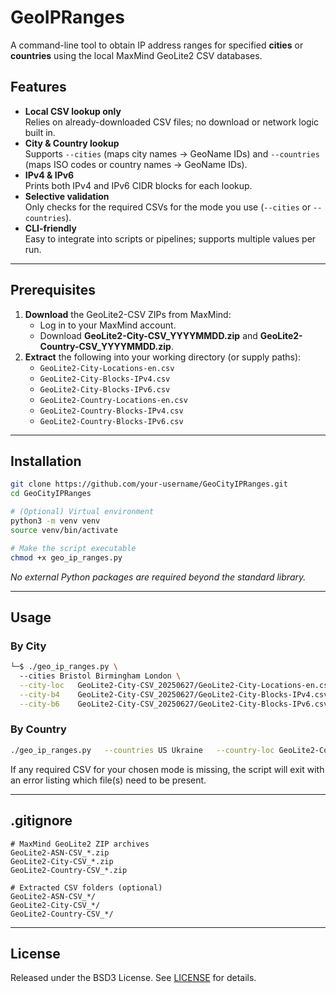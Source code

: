 # GeoIPRanges

A command-line tool to obtain IP address ranges for specified **cities** or **countries** using the local MaxMind GeoLite2 CSV databases.

## Features

- **Local CSV lookup only**  
  Relies on already-downloaded CSV files; no download or network logic built in.  
- **City & Country lookup**  
  Supports `--cities` (maps city names → GeoName IDs) and `--countries` (maps ISO codes or country names → GeoName IDs).  
- **IPv4 & IPv6**  
  Prints both IPv4 and IPv6 CIDR blocks for each lookup.  
- **Selective validation**  
  Only checks for the required CSVs for the mode you use (`--cities` or `--countries`).  
- **CLI-friendly**  
  Easy to integrate into scripts or pipelines; supports multiple values per run.

---

## Prerequisites

1. **Download** the GeoLite2-CSV ZIPs from MaxMind:  
   - Log in to your MaxMind account.  
   - Download **GeoLite2-City-CSV_YYYYMMDD.zip** and **GeoLite2-Country-CSV_YYYYMMDD.zip**.  
2. **Extract** the following into your working directory (or supply paths):  
   - `GeoLite2-City-Locations-en.csv`  
   - `GeoLite2-City-Blocks-IPv4.csv`  
   - `GeoLite2-City-Blocks-IPv6.csv`  
   - `GeoLite2-Country-Locations-en.csv`  
   - `GeoLite2-Country-Blocks-IPv4.csv`  
   - `GeoLite2-Country-Blocks-IPv6.csv`

---

## Installation

```bash
git clone https://github.com/your-username/GeoCityIPRanges.git
cd GeoCityIPRanges

# (Optional) Virtual environment
python3 -m venv venv
source venv/bin/activate

# Make the script executable
chmod +x geo_ip_ranges.py
```

_No external Python packages are required beyond the standard library._

---

## Usage

### By City

```bash
└─$ ./geo_ip_ranges.py \                     
  --cities Bristol Birmingham London \
  --city-loc   GeoLite2-City-CSV_20250627/GeoLite2-City-Locations-en.csv \
  --city-b4    GeoLite2-City-CSV_20250627/GeoLite2-City-Blocks-IPv4.csv \
  --city-b6    GeoLite2-City-CSV_20250627/GeoLite2-City-Blocks-IPv6.csv 
```

### By Country

```bash
./geo_ip_ranges.py   --countries US Ukraine   --country-loc GeoLite2-Country-CSV_20250627/GeoLite2-Country-Locations-en.csv   --country-b4 GeoLite2-Country-CSV_20250627/GeoLite2-Country-Blocks-IPv4.csv   --country-b6 GeoLite2-Country-CSV_20250627/GeoLite2-Country-Blocks-IPv6.csv
```


If any required CSV for your chosen mode is missing, the script will exit with an error listing which file(s) need to be present.

---

## .gitignore

```gitignore
# MaxMind GeoLite2 ZIP archives
GeoLite2-ASN-CSV_*.zip
GeoLite2-City-CSV_*.zip
GeoLite2-Country-CSV_*.zip

# Extracted CSV folders (optional)
GeoLite2-ASN-CSV_*/
GeoLite2-City-CSV_*/
GeoLite2-Country-CSV_*/
```

---

## License

Released under the BSD3 License. See [LICENSE](LICENSE) for details.

